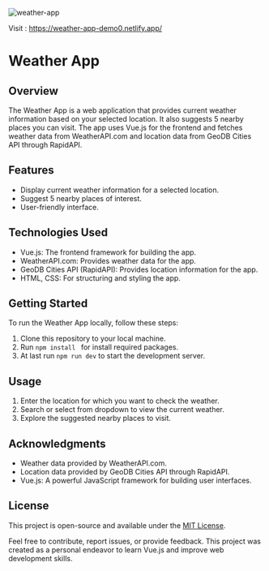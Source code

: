 
![weather-app](https://github.com/taraqr9/vue-weather-app/assets/130284178/369080ba-ee35-495c-836b-9f0d5c92be84)

Visit : https://weather-app-demo0.netlify.app/
# Weather App

## Overview
The Weather App is a web application that provides current weather information based on your selected location. It also suggests 5 nearby places you can visit. The app uses Vue.js for the frontend and fetches weather data from WeatherAPI.com and location data from GeoDB Cities API through RapidAPI.

## Features
- Display current weather information for a selected location.
- Suggest 5 nearby places of interest.
- User-friendly interface.

## Technologies Used
- Vue.js: The frontend framework for building the app.
- WeatherAPI.com: Provides weather data for the app.
- GeoDB Cities API (RapidAPI): Provides location information for the app.
- HTML, CSS: For structuring and styling the app.

## Getting Started
To run the Weather App locally, follow these steps:

1. Clone this repository to your local machine.
2. Run ```npm install ``` for install required packages.
3. At last run ```npm run dev``` to start the development server.

## Usage
1. Enter the location for which you want to check the weather.
2. Search or select from dropdown to view the current weather.
3. Explore the suggested nearby places to visit.

## Acknowledgments
- Weather data provided by WeatherAPI.com.
- Location data provided by GeoDB Cities API through RapidAPI.
- Vue.js: A powerful JavaScript framework for building user interfaces.

## License
This project is open-source and available under the [MIT License](LICENSE).

Feel free to contribute, report issues, or provide feedback. This project was created as a personal endeavor to learn Vue.js and improve web development skills.

